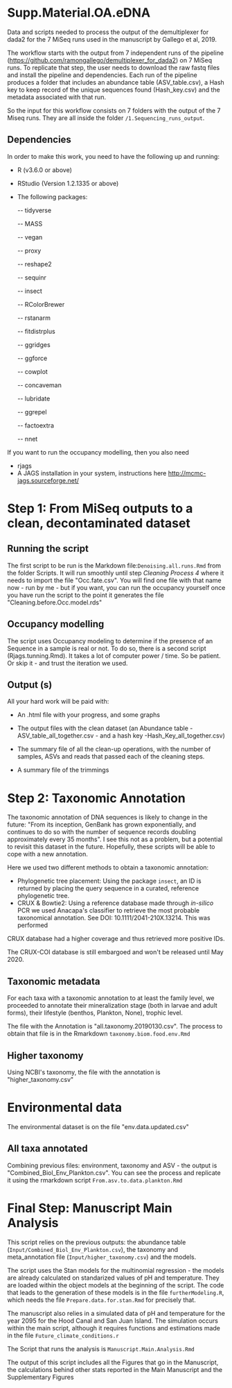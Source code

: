 # Supp.Material.OA.eDNA
Data and scripts needed to process the output of the demultiplexer for dada2 for the 7 MiSeq runs used in the manuscript by Gallego et al, 2019.

The workflow starts with the output from 7 independent runs of the pipeline (https://github.com/ramongallego/demultiplexer_for_dada2) on 7 MiSeq runs. To replicate that step, the user needs to download the raw fastq files and install the pipeline and dependencies. Each run of the pipeline produces a folder that includes an abundance table (ASV_table.csv), a Hash key to keep record of the unique sequences found (Hash_key.csv) and the metadata associated with that run. 

So the input for this workflow consists on 7 folders with the output of the 7 Miseq runs. They are all inside the folder `/1.Sequencing_runs_output`.


## Dependencies

In order to make this work, you need to have the following up and running:
- R (v3.6.0 or above)
- RStudio (Version 1.2.1335 or above)
- The following packages:

  -- tidyverse
  
  -- MASS
  
  -- vegan
  
  -- proxy
  
  -- reshape2
  
  -- sequinr
  
  -- insect
  
  -- RColorBrewer
  
  -- rstanarm
  
  -- fitdistrplus
  
  -- ggridges
  
  -- ggforce
  
  -- cowplot
  
  -- concaveman
  
  -- lubridate
  
  -- ggrepel
  
  -- factoextra
  
  -- nnet
  
If you want to run the occupancy modelling, then you also need
  
 - rjags
 - A JAGS installation in your system, instructions here http://mcmc-jags.sourceforge.net/

# Step 1: From MiSeq outputs to a clean, decontaminated dataset

## Running the script

The first script to be run is the Markdown file:`Denoising.all.runs.Rmd` from the folder Scripts. It will run smoothly until step *Cleaning Process 4* where it needs to import the file "Occ.fate.csv". You will find one file with that name now - run by me - but if you want, you can run the occupancy yourself once you have run the script to the point it generates the file "Cleaning.before.Occ.model.rds"
  
## Occupancy modelling

The script uses Occupancy modeling to determine if the presence of an Sequence in a sample is real or not. To do so, there is a second script (Rjags.tunning.Rmd). It takes a lot of computer power / time. So be patient. Or skip it - and trust the iteration we used.

## Output (s)

All your hard work will be paid with:

- An .html file with your progress, and some graphs
- The output files with the clean dataset (an Abundance table - ASV_table_all_together.csv -  and a hash key -Hash_Key_all_together.csv)
- The summary file of all the clean-up operations, with the number of samples, ASVs and reads that passed each of the cleaning steps.


- A summary file of the trimmings

# Step 2: Taxonomic Annotation

The taxonomic annotation of DNA sequences is likely to change in the future: "From its inception, GenBank has grown exponentially, and continues to do so with the number of sequence records doubling approximately every 35 months". I see this not as a problem, but a potential to revisit this dataset in the future. Hopefully, these scripts will be able to cope with a new annotation.

Here we used two different methods to obtain a taxonomic annotation:

- Phylogenetic tree placement: Using the package `insect`, an ID is returned by placing the query sequence in a curated, reference phylogenetic tree. 
- CRUX & Bowtie2: Using a reference database made through *in-silico* PCR we used Anacapa's classifier to retrieve the most probable taxonomical annotation. See DOI: 10.1111/2041-210X.13214. This was performed 

CRUX database had a higher coverage and thus retrieved more positive IDs. 

The CRUX-COI database is still embargoed and won't be released until May 2020.

## Taxonomic metadata

For each taxa with a taxonomic annotation to at least the family level, we proceeded to annotate their mineralization stage (both in larvae and adult forms), their lifestyle (benthos, Plankton, None), trophic level. 

The file with the Annotation is "all.taxonomy.20190130.csv". The process to obtain that file is in the Rmarkdown `taxonomy.biom.food.env.Rmd`

## Higher taxonomy

Using NCBI's taxonomy, the file with the annotation is "higher_taxonomy.csv"


# Environmental data

The environmental dataset is on the file "env.data.updated.csv"

## All taxa annotated

Combining previous files: environment, taxonomy and ASV - the output is "Combined_Biol_Env_Plankton.csv". You can see the process and replicate it using the rmarkdown script `From.asv.to.data.plankton.Rmd`

# Final Step: Manuscript Main Analysis

This script relies on the previous outputs: the abundance table (`Input/Combined_Biol_Env_Plankton.csv`), the taxonomy and meta_annotation file (`Input/higher_taxonomy.csv`) and the models.

The script uses the Stan models for the multinomial regression - the models are already calculated on standarized values of pH and temperature. They are loaded within the object models at the beginning of the script. The code that leads to the generation of these models is in the file `furtherModeling.R`, which needs the file `Prepare.data.for.stan.Rmd` for precisely that.

The manuscript also relies in a simulated data of pH and temperature for the year 2095 for the Hood Canal and San Juan Island. The simulation occurs within the main script, although it requires functions and estimations made in the file `Future_climate_conditions.r`

The Script that runs the analysis is `Manuscript.Main.Analysis.Rmd`

The output of this script includes all the Figures that go in the Manuscript, the calculations behind other stats reported in the Main Manuscript and the Supplementary Figures
